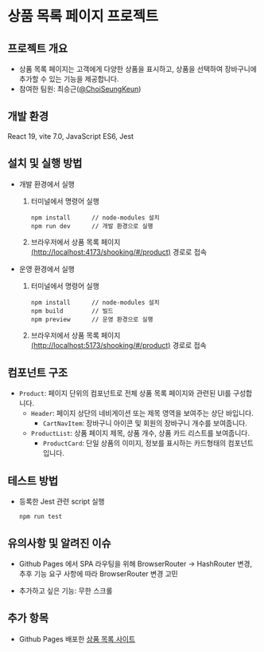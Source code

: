 # 상품 목록 페이지 프로젝트

## 프로젝트 개요
- 상품 목록 페이지는 고객에게 다양한 상품을 표시하고, 상품을 선택하여 장바구니에 추가할 수 있는 기능을 제공합니다.
- 참여한 팀원: 최승근([@ChoiSeungKeun](https://github.com/ChoiSeungKeun))

## 개발 환경
React 19, vite 7.0, JavaScript ES6, Jest

## 설치 및 실행 방법

- 개발 환경에서 실행
  1. 터미널에서 명령어 실행
      ```
      npm install      // node-modules 설치
      npm run dev      // 개발 환경으로 실행
      ```
  2. 브라우저에서 상품 목록 페이지[(http://localhost:4173/shooking/#/product)](http://localhost:4173/shooking/#/product) 경로로 접속

- 운영 환경에서 실행
  1. 터미널에서 명령어 실행
      ```
      npm install      // node-modules 설치
      npm build        // 빌드
      npm preview      // 운영 환경으로 실행
      ```
  2. 브라우저에서 상품 목록 페이지[(http://localhost:5173/shooking/#/product)](http://localhost:5173/shooking/#/product) 경로로 접속

## 컴포넌트 구조 
- `Product`: 페이지 단위의 컴포넌트로 전체 상품 목록 페이지와 관련된 UI를 구성합니다.
  - `Header`: 페이지 상단의 네비게이션 또는 제목 영역을 보여주는 상단 바입니다.
    - `CartNavItem`: 장바구니 아이콘 및 회원의 장바구니 개수를 보여줍니다.
  - `ProductList`: 상품 페이지 제목, 상품 개수, 상품 카드 리스트를 보여줍니다.
    - `ProductCard`: 단일 상품의 이미지, 정보를 표시하는 카드형태의 컴포넌트입니다.

## 테스트 방법
- 등록한 Jest 관련 script 실행
  ```
  npm run test
  ```

## 유의사항 및 알려진 이슈
- Github Pages 에서 SPA 라우팅을 위해 BrowserRouter -> HashRouter 변경, 추후 기능 요구 사항에 따라 BrowserRouter 변경 고민

- 추가하고 싶은 기능: 무한 스크롤

## 추가 항목
- Github Pages 배포한 [상품 목록 사이트](https://choiseungkeun.github.io/shooking/#/product)
